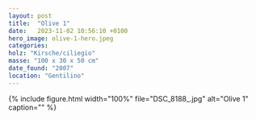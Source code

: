 ```yaml
---
layout: post
title:  "Olive 1"
date:   2023-11-02 10:56:10 +0100
hero_image: olive-1-hero.jpeg
categories: 
holz: "Kirsche/ciliegio"
masse: "100 x 30 x 50 cm"
date_found: "2007"
location: "Gentilino"
---
```

{% include figure.html width="100%" file="DSC_8188_.jpg" alt="Olive 1" caption="" %}

